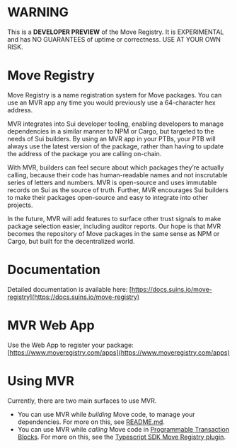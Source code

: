 # WARNING
This is a **DEVELOPER PREVIEW** of the Move Registry. It is EXPERIMENTAL and has NO GUARANTEES of uptime or correctness. USE AT YOUR OWN RISK.

# Move Registry
Move Registry is a name registration system for Move packages. You can use an MVR app any time you would previously use a 64-character hex address.

MVR integrates into Sui developer tooling, enabling developers to manage dependencies in a similar manner to NPM or Cargo, but targeted to the needs of Sui builders. By using an MVR app in your PTBs, your PTB will always use the latest version of the package, rather than having to update the address of the package you are calling on-chain. 

With MVR, builders can feel secure about which packages they’re actually calling, because their code has human-readable names and not inscrutable series of letters and numbers. MVR is open-source and uses immutable records on Sui as the source of truth. Further, MVR encourages Sui builders to make their packages open-source and easy to integrate into other projects.

In the future, MVR will add features to surface other trust signals to make package selection easier, including auditor reports. Our hope is that MVR becomes the repository of Move packages in the same sense as NPM or Cargo, but built for the decentralized world.

# Documentation
Detailed documentation is available here: [https://docs.suins.io/move-registry](https://docs.suins.io/move-registry)

# MVR Web App
Use the Web App to register your package: [https://www.moveregistry.com/apps](https://www.moveregistry.com/apps)

# Using MVR

Currently, there are two main surfaces to use MVR.

* You can use MVR while *building* Move code, to manage your dependencies. For more on this, see [README.md](mvr-cli/README.md).
* You can use MVR while *calling* Move code in [Programmable Transaction Blocks](https://docs.sui.io/concepts/transactions/prog-txn-blocks). For more on this, see the [Typescript SDK Move Registry plugin](https://github.com/MystenLabs/sui/blob/main/sdk/typescript/src/transactions/plugins/NamedPackagesPlugin.ts).

